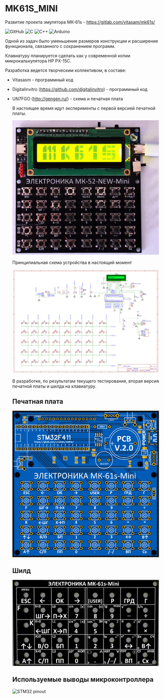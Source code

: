 # MK61S_MINI
Развитие проекта эмулятора МК-61s - https://gitlab.com/vitasam/mk61s/

![GitHub](https://img.shields.io/badge/github-%23121011.svg?style=for-the-badge&logo=github&logoColor=white)
![C](https://img.shields.io/badge/c-%2300599C.svg?style=for-the-badge&logo=c&logoColor=white) 
![C++](https://img.shields.io/badge/c++-%2300599C.svg?style=for-the-badge&logo=c%2B%2B&logoColor=white)
![Arduino](https://img.shields.io/badge/-Arduino-00979D?style=for-the-badge&logo=Arduino&logoColor=white)

Одной из задач было уменьшение размеров конструкции и расширение функционала, связанного с сохранением программ.

Клавиатуру планируется сделать как у современной копии микрокалькулятора HP PX-15C. 

Разработка ведется творческим коллективом, в составе:
- Vitasasm - программный код
- Digitalinvitro (https://github.com/digitalinvitro) - программный код
- UN7FGO (http://gengen.ru/) - схема и печатная плата

  В настоящее время идут эксперименты с первой версией печатной платы.

  ![первая версия](https://github.com/UN7FGO/MK61S_MINI/blob/main/MK61s_mini_v1.jpg)

  Принципиальная схема устройства в настоящий момент

  ![вторая версия](https://github.com/UN7FGO/MK61S_MINI/blob/main/MK52S_V2_MINI_Schematic.png)

  В разработке, по результатам текущего тестирования, вторая версия печатной платы и шилда на клавиатуру.

  ## Печатная плата

  ![вторая версия](https://github.com/UN7FGO/MK61S_MINI/blob/main/pcb_mk61s_mini_v2.png)

  ## Шилд

  ![шилд для клавиатуры](https://github.com/UN7FGO/MK61S_MINI/blob/main/pcb_mk61s_mini_shield.png)

  ## Используемые выводы микроконтроллера

  ![STM32 pinout](hhttps://github.com/UN7FGO/MK61S_MINI/blob/main/img/mk61s_new_pinout.jpg)

  
